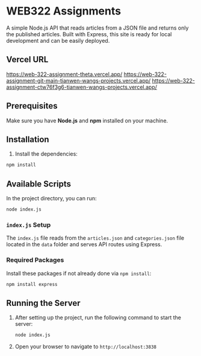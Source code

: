 # WEB322 Assignments

A simple Node.js API that reads articles from a JSON file and returns only the published articles. Built with Express, this site is ready for local development and can be easily deployed.

## Vercel URL

https://web-322-assignment-theta.vercel.app/
https://web-322-assignment-git-main-tianwen-wangs-projects.vercel.app/
https://web-322-assignment-ctw76f3g6-tianwen-wangs-projects.vercel.app/

## Prerequisites

Make sure you have **Node.js** and **npm** installed on your machine.

## Installation

1. Install the dependencies:

```bash
npm install
```

## Available Scripts

In the project directory, you can run:

```bash
node index.js
```

### `index.js` Setup

The `index.js` file reads from the `articles.json` and `categories.json` file located in the `data` folder and serves API routes using Express.

### Required Packages

Install these packages if not already done via `npm install`:

```bash
npm install express
```

## Running the Server

1. After setting up the project, run the following command to start the server:

   ```bash
   node index.js
   ```

2. Open your browser to navigate to `http://localhost:3838`
